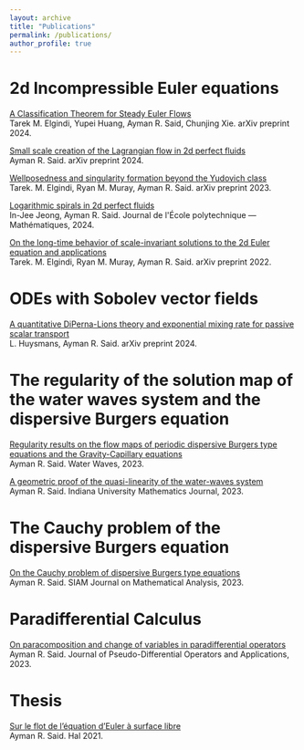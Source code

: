 ```yaml
---
layout: archive
title: "Publications"
permalink: /publications/
author_profile: true
---
```


# 2d Incompressible Euler equations 
[A Classification Theorem for Steady Euler Flows](https://arxiv.org/abs/2408.14662) <br/>
Tarek M. Elgindi, Yupei Huang, Ayman R. Said, Chunjing Xie. arXiv preprint 2024.

[Small scale creation of the Lagrangian flow in 2d perfect fluids](https://arxiv.org/abs/2401.06476) <br/>
Ayman R. Said. arXiv preprint 2024.

[Wellposedness and singularity formation beyond the Yudovich class](https://arxiv.org/abs/2312.17610) <br/>
Tarek. M. Elgindi, Ryan M. Muray, Ayman R. Said. arXiv preprint 2023.

[Logarithmic spirals in 2d perfect fluids](https://arxiv.org/abs/2302.09447) <br/>
In-Jee Jeong, Ayman R. Said. Journal de l'École polytechnique — Mathématiques, 2024.

[On the long-time behavior of scale-invariant solutions to the 2d Euler equation and applications](https://arxiv.org/abs/2211.08418) <br/>
Tarek. M. Elgindi, Ryan M. Muray, Ayman R. Said. arXiv preprint 2022.

# ODEs with Sobolev vector fields
[A quantitative DiPerna-Lions theory and exponential mixing rate for passive scalar transport](https://arxiv.org/abs/2402.11642) <br/>
L. Huysmans, Ayman R. Said. arXiv preprint 2024.


# The regularity of the solution map of the water waves system and the dispersive Burgers equation

[Regularity results on the flow maps of periodic dispersive Burgers type equations and the Gravity-Capillary equations](https://arxiv.org/abs/2103.03576) <br/>
Ayman R. Said. Water Waves, 2023.

[A geometric proof of the quasi-linearity of the water-waves system](https://arxiv.org/abs/2002.02940)<br/>
Ayman R. Said. Indiana University Mathematics Journal, 2023.

# The Cauchy problem of the dispersive Burgers equation

[On the Cauchy problem of dispersive Burgers type equations](https://arxiv.org/abs/2103.03588)<br/>
Ayman R. Said. SIAM Journal on Mathematical Analysis, 2023.

# Paradifferential Calculus

[On paracomposition and change of variables in paradifferential operators](https://arxiv.org/abs/2002.02943) <br/>
Ayman R. Said. Journal of Pseudo-Differential Operators and Applications, 2023.

# Thesis

[Sur le flot de l’équation d’Euler à surface libre](https://tel.archives-ouvertes.fr/tel-03267703/document) <br/>
Ayman R. Said. Hal 2021.
